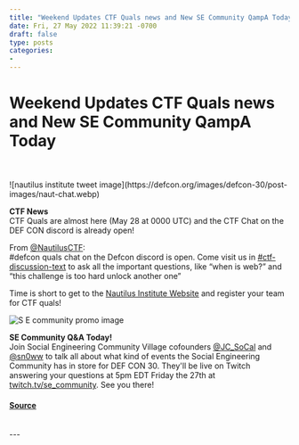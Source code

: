 ```yaml
---
title: "Weekend Updates CTF Quals news and New SE Community QampA Today"
date: Fri, 27 May 2022 11:39:21 -0700
draft: false
type: posts
categories: 
- 
---
```

# Weekend Updates CTF Quals news and New SE Community QampA Today

<br/>

<br/>
![nautilus institute tweet image](https://defcon.org/images/defcon-30/post-images/naut-chat.webp)  

**CTF News**  
CTF Quals are almost here (May 28 at 0000 UTC) and the CTF Chat on the DEF CON discord is already open!  
  
From [@NautilusCTF](https://twitter.com/NautilusCTF):  
#defcon quals chat on the Defcon discord is open. Come visit us in [#ctf-discussion-text](https://discord.com/channels/708208267699945503/710921230395637811) to ask all the important questions, like “when is web?” and “this challenge is too hard unlock another one”  
  
Time is short to get to the [Nautilus Institute Website](https://nautilus.institute/) and register your team for CTF quals!

  
  
![S E community promo image](https://defcon.org/images/defcon-30/post-images/se-com.webp)  
  

**SE Community Q&A Today!**  
Join Social Engineering Community Village cofounders [@JC\_SoCal](https://twitter.com/JC_SoCal) and [@sn0ww](https://twitter.com/sn0ww) to talk all about what kind of events the Social Engineering Community has in store for DEF CON 30. They'll be live on Twitch answering your questions at 5pm EDT Friday the 27th at [twitch.tv/se\_community](https://twitch.tv/se_community). See you there!

#### [Source](https://defcon.org/html/defcon-30/dc-30-index.html#dc-30-weekendupdates)

<br/>
---
